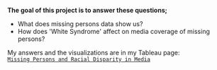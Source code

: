 **The goal of this project is to answer these questions;** 
- What does missing persons data show us?
- How does 'White Syndrome' affect on media coverage of missing persons?

My answers and the visualizations are in my Tableau page:    
[`Missing Persons and Racial Disparity in Media`](https://public.tableau.com/app/profile/sachie.tran/viz/MissingPersonsandRacialDisparityinMedia/Dashboard1#1) 
